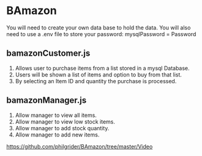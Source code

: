 # BAmazon

You will need to create your own data base to hold the data.
You will also need to use a .env file to store your password:
mysqlPassword = Password

## bamazonCustomer.js

1. Allows user to purchase items from a list stored in a mysql Database.
2. Users will be shown a list of items and option to buy from that list.
3. By selecting an Item ID and quantity the purchase is processed.

## bamazonManager.js

1. Allow manager to view all items.
2. Allow manager to view low stock items.
3. Allow manager to add stock quantity.
4. Allow manager to add new items.

https://github.com/philgrider/BAmazon/tree/master/Video
